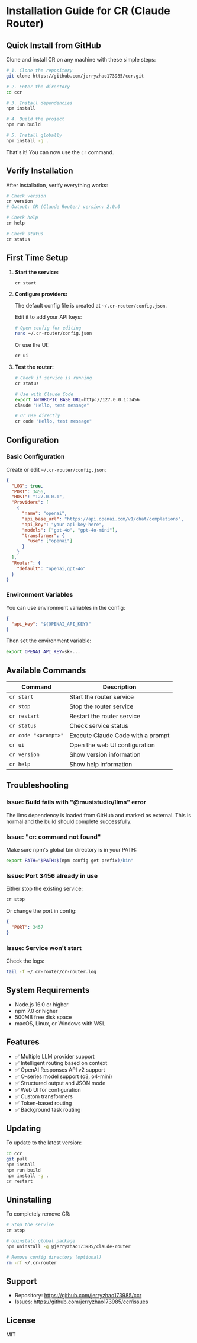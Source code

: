 # Installation Guide for CR (Claude Router)

## Quick Install from GitHub

Clone and install CR on any machine with these simple steps:

```bash
# 1. Clone the repository
git clone https://github.com/jerryzhao173985/ccr.git

# 2. Enter the directory
cd ccr

# 3. Install dependencies
npm install

# 4. Build the project
npm run build

# 5. Install globally
npm install -g .
```

That's it! You can now use the `cr` command.

## Verify Installation

After installation, verify everything works:

```bash
# Check version
cr version
# Output: CR (Claude Router) version: 2.0.0

# Check help
cr help

# Check status
cr status
```

## First Time Setup

1. **Start the service:**
   ```bash
   cr start
   ```

2. **Configure providers:**
   
   The default config file is created at `~/.cr-router/config.json`.
   
   Edit it to add your API keys:
   ```bash
   # Open config for editing
   nano ~/.cr-router/config.json
   ```
   
   Or use the UI:
   ```bash
   cr ui
   ```

3. **Test the router:**
   ```bash
   # Check if service is running
   cr status
   
   # Use with Claude Code
   export ANTHROPIC_BASE_URL=http://127.0.0.1:3456
   claude "Hello, test message"
   
   # Or use directly
   cr code "Hello, test message"
   ```

## Configuration

### Basic Configuration

Create or edit `~/.cr-router/config.json`:

```json
{
  "LOG": true,
  "PORT": 3456,
  "HOST": "127.0.0.1",
  "Providers": [
    {
      "name": "openai",
      "api_base_url": "https://api.openai.com/v1/chat/completions",
      "api_key": "your-api-key-here",
      "models": ["gpt-4o", "gpt-4o-mini"],
      "transformer": {
        "use": ["openai"]
      }
    }
  ],
  "Router": {
    "default": "openai,gpt-4o"
  }
}
```

### Environment Variables

You can use environment variables in the config:

```json
{
  "api_key": "${OPENAI_API_KEY}"
}
```

Then set the environment variable:
```bash
export OPENAI_API_KEY=sk-...
```

## Available Commands

| Command | Description |
|---------|-------------|
| `cr start` | Start the router service |
| `cr stop` | Stop the router service |
| `cr restart` | Restart the router service |
| `cr status` | Check service status |
| `cr code "<prompt>"` | Execute Claude Code with a prompt |
| `cr ui` | Open the web UI configuration |
| `cr version` | Show version information |
| `cr help` | Show help information |

## Troubleshooting

### Issue: Build fails with "@musistudio/llms" error

The llms dependency is loaded from GitHub and marked as external. This is normal and the build should complete successfully.

### Issue: "cr: command not found"

Make sure npm's global bin directory is in your PATH:
```bash
export PATH="$PATH:$(npm config get prefix)/bin"
```

### Issue: Port 3456 already in use

Either stop the existing service:
```bash
cr stop
```

Or change the port in config:
```json
{
  "PORT": 3457
}
```

### Issue: Service won't start

Check the logs:
```bash
tail -f ~/.cr-router/cr-router.log
```

## System Requirements

- Node.js 16.0 or higher
- npm 7.0 or higher
- 500MB free disk space
- macOS, Linux, or Windows with WSL

## Features

- ✅ Multiple LLM provider support
- ✅ Intelligent routing based on context
- ✅ OpenAI Responses API v2 support
- ✅ O-series model support (o3, o4-mini)
- ✅ Structured output and JSON mode
- ✅ Web UI for configuration
- ✅ Custom transformers
- ✅ Token-based routing
- ✅ Background task routing

## Updating

To update to the latest version:

```bash
cd ccr
git pull
npm install
npm run build
npm install -g .
cr restart
```

## Uninstalling

To completely remove CR:

```bash
# Stop the service
cr stop

# Uninstall global package
npm uninstall -g @jerryzhao173985/claude-router

# Remove config directory (optional)
rm -rf ~/.cr-router
```

## Support

- Repository: https://github.com/jerryzhao173985/ccr
- Issues: https://github.com/jerryzhao173985/ccr/issues

## License

MIT